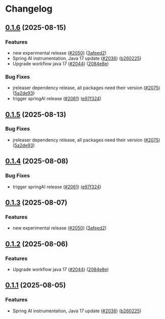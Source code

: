 # Changelog

## [0.1.6](https://github.com/d3x41/openinference/compare/java-openinference-instrumentation-springAI-v0.1.5...java-openinference-instrumentation-springAI-v0.1.6) (2025-08-15)


### Features

* new experimental release ([#2050](https://github.com/d3x41/openinference/issues/2050)) ([3afeed2](https://github.com/d3x41/openinference/commit/3afeed2d72d52a0d96217c9c1c6e1f7d3e983c73))
* Spring AI instrumentation, Java 17 update ([#2036](https://github.com/d3x41/openinference/issues/2036)) ([b260225](https://github.com/d3x41/openinference/commit/b2602255b7954296a70fa02b2c98d67c514d9b9f))
* Upgrade workflow java 17 ([#2044](https://github.com/d3x41/openinference/issues/2044)) ([2084e8e](https://github.com/d3x41/openinference/commit/2084e8e48761fbb9e575bf4fbfc0f75ba3998d2e))


### Bug Fixes

* jreleaser dependency release, all packages need their version ([#2075](https://github.com/d3x41/openinference/issues/2075)) ([5a2de93](https://github.com/d3x41/openinference/commit/5a2de939136b2d151a831e8911a62a0c3f7b7717))
* trigger springAI release ([#2061](https://github.com/d3x41/openinference/issues/2061)) ([e97f324](https://github.com/d3x41/openinference/commit/e97f324ca8a12d788148edd9a031fabfe7055e55))

## [0.1.5](https://github.com/Arize-ai/openinference/compare/java-openinference-instrumentation-springAI-v0.1.4...java-openinference-instrumentation-springAI-v0.1.5) (2025-08-13)


### Bug Fixes

* jreleaser dependency release, all packages need their version ([#2075](https://github.com/Arize-ai/openinference/issues/2075)) ([5a2de93](https://github.com/Arize-ai/openinference/commit/5a2de939136b2d151a831e8911a62a0c3f7b7717))

## [0.1.4](https://github.com/Arize-ai/openinference/compare/java-openinference-instrumentation-springAI-v0.1.3...java-openinference-instrumentation-springAI-v0.1.4) (2025-08-08)


### Bug Fixes

* trigger springAI release ([#2061](https://github.com/Arize-ai/openinference/issues/2061)) ([e97f324](https://github.com/Arize-ai/openinference/commit/e97f324ca8a12d788148edd9a031fabfe7055e55))

## [0.1.3](https://github.com/Arize-ai/openinference/compare/java-openinference-instrumentation-springAI-v0.1.2...java-openinference-instrumentation-springAI-v0.1.3) (2025-08-07)


### Features

* new experimental release ([#2050](https://github.com/Arize-ai/openinference/issues/2050)) ([3afeed2](https://github.com/Arize-ai/openinference/commit/3afeed2d72d52a0d96217c9c1c6e1f7d3e983c73))

## [0.1.2](https://github.com/Arize-ai/openinference/compare/java-openinference-instrumentation-springAI-v0.1.1...java-openinference-instrumentation-springAI-v0.1.2) (2025-08-06)


### Features

* Upgrade workflow java 17 ([#2044](https://github.com/Arize-ai/openinference/issues/2044)) ([2084e8e](https://github.com/Arize-ai/openinference/commit/2084e8e48761fbb9e575bf4fbfc0f75ba3998d2e))

## [0.1.1](https://github.com/Arize-ai/openinference/compare/java-openinference-instrumentation-springAI-v0.1.0...java-openinference-instrumentation-springAI-v0.1.1) (2025-08-05)


### Features

* Spring AI instrumentation, Java 17 update ([#2036](https://github.com/Arize-ai/openinference/issues/2036)) ([b260225](https://github.com/Arize-ai/openinference/commit/b2602255b7954296a70fa02b2c98d67c514d9b9f))
